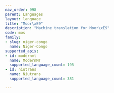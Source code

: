 ```yaml
---
nav_order: 998
parent: Languages
layout: language
title: "Moor\xE9"
description: "Machine translation for Moor\xE9"
code: mos
family:
- slug: niger-congo
  name: Niger-Congo
supported_apis:
- id: modernmt
  name: ModernMT
  supported_language_count: 195
- id: niutrans
  name: Niutrans
  supported_language_count: 381

---
```


